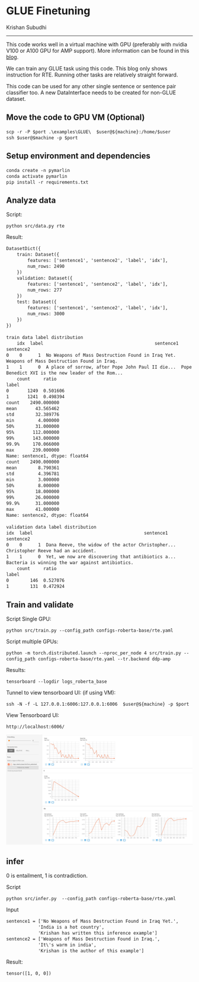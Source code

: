# GLUE Finetuning

Krishan Subudhi

---

This code works well in a virtual machine with GPU (preferably with nvidia V100 or A100 GPU for AMP support). More information can be found in this [blog](https://krishansubudhi.github.io/deeplearning/2020/12/09/run-ml-on-vm.html).

We can train any GLUE task using this code. This blog only shows instruction for RTE. Running other tasks are relatively straight forward.

This code can be used for any other single sentence or sentence pair classifier too. A new DataInterface needs to be created for non-GLUE dataset.

## Move the code to GPU VM (Optional)

    scp -r -P $port .\examples\GLUE\  $user@${machine}:/home/$user
    ssh $user@$machine -p $port

## Setup environment and dependencies

    conda create -n pymarlin
    conda activate pymarlin
    pip install -r requirements.txt
## Analyze data
Script:

    python src/data.py rte

Result: 

    DatasetDict({
        train: Dataset({
            features: ['sentence1', 'sentence2', 'label', 'idx'],
            num_rows: 2490
        })
        validation: Dataset({
            features: ['sentence1', 'sentence2', 'label', 'idx'],
            num_rows: 277
        })
        test: Dataset({
            features: ['sentence1', 'sentence2', 'label', 'idx'],
            num_rows: 3000
        })
    })

    train data label distribution
        idx  label                                          sentence1                                          sentence2
    0    0      1  No Weapons of Mass Destruction Found in Iraq Yet.         Weapons of Mass Destruction Found in Iraq.
    1    1      0  A place of sorrow, after Pope John Paul II die...  Pope Benedict XVI is the new leader of the Rom...
        count     ratio
    label                 
    0       1249  0.501606
    1       1241  0.498394
    count    2490.000000
    mean       43.565462
    std        32.389776
    min         4.000000
    50%        31.000000
    95%       112.000000
    99%       143.000000
    99.9%     170.066000
    max       239.000000
    Name: sentence1, dtype: float64
    count    2490.000000
    mean        8.790361
    std         4.396781
    min         3.000000
    50%         8.000000
    95%        18.000000
    99%        26.000000
    99.9%      31.000000
    max        41.000000
    Name: sentence2, dtype: float64

    validation data label distribution
    idx  label                                          sentence1                                         sentence2
    0    0      1  Dana Reeve, the widow of the actor Christopher...                Christopher Reeve had an accident.
    1    1      0  Yet, we now are discovering that antibiotics a...  Bacteria is winning the war against antibiotics.
        count     ratio
    label                 
    0        146  0.527076
    1        131  0.472924


## Train and validate
Script Single GPU:

    python src/train.py --config_path configs-roberta-base/rte.yaml

Script multiple GPUs:

    python -m torch.distributed.launch --nproc_per_node 4 src/train.py --config_path configs-roberta-base/rte.yaml --tr.backend ddp-amp

Results:

    tensorboard --logdir logs_roberta_base

Tunnel to view tensorboard UI: (if using VM):

    ssh -N -f -L 127.0.0.1:6006:127.0.0.1:6006  $user@${machine} -p $port

View Tensorboard UI:

    http://localhost:6006/

![results](images/tensorboard_screenshot.jpg)
## infer
0 is entailment, 1 is contradiction.

Script

    python src/infer.py  --config_path configs-roberta-base/rte.yaml 

Input

    sentence1 = ['No Weapons of Mass Destruction Found in Iraq Yet.',
                'India is a hot country',
                'Krishan has written this inference example']
    sentence2 = ['Weapons of Mass Destruction Found in Iraq.',
                'It\'s warm in india',
                'Krishan is the author of this example']

Result:

    tensor([1, 0, 0])